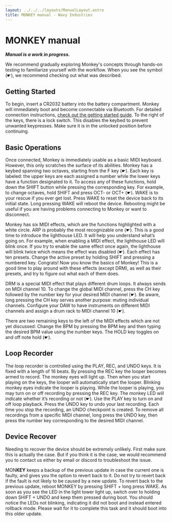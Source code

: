 ```yaml
---
layout: ../../../layouts/ManualLayout.astro
title: MONKEY manual - Wavy Industries
---
```


# MON**KEY** manual

**_Manual is a work in progress._**

We recommend gradually exploring Monkey's concepts through hands-on testing to familiarize yourself with the workflow. When you see the symbol (☛), we recommend checking out what was described.

## Getting Started

To begin, insert a CR2032 battery into the battery compartment. Monkey will immediately boot and become connectable via Bluetooth. For detailed connection instructions, [check out the getting started guide]({routes["monkey-getting-started"]}). To the right of the keys, there is a lock switch. This disables the keybed to prevent unwanted keypresses. Make sure it is in the unlocked position before continuing.

## Basic Operations

Once connected, Monkey is immediately usable as a basic MIDI keyboard. However, this only scratches the surface of its abilities. Monkey has a keybed spanning two octaves, starting from the F key (☛). Each key is labeled: the upper keys are each assigned a number while the lower keys have a function designated to it. To access any of these functions, hold down the SHIFT button while pressing the corresponding key. For example, to change octaves, hold SHIFT and press OCT- or OCT+ (☛). WAKE is to your rescue if you ever get lost. Press WAKE to reset the device back to its initial state. Long pressing WAKE will reboot the device. Rebooting might be useful if you are having problems connecting to Monkey or want to disconnect.

Monkey has six MIDI effects, which are the functions highlighted with a white circle. ARP is probably the most recognizable one (☛). This is a good time to introduce the lighthouse LED. It will help you understand what’s going on. For example, when enabling a MIDI effect, the lighthouse LED will blink once. If you try to enable the same effect once again, the lighthouse will blink twice which means the effect was disabled (☛). Each effect has ten presets. Change the active preset by holding SHIFT and pressing a numbered key. Congrats! Now you know the basics of Monkey! This is a good time to play around with these effects (except DRM), as well as their presets, and try to figure out what each of them does.

DRM is a special MIDI effect that plays different drum loops. It always sends on MIDI channel 10. To change the global MIDI channel, press the CH key followed by the number key for your desired MIDI channel (☛). Be aware, long pressing the CH key serves another purpose: muting individual channels. Configure your DAW to have instruments on different MIDI channels and assign a drum rack to MIDI channel 10 (☛).

There are two remaining keys to the left of the MIDI effects which are not yet discussed: Change the BPM by pressing the BPM key and then typing the desired BPM value using the number keys. The HOLD key toggles on and off note hold (☛).

## Loop Recorder

The loop recorder is controlled using the PLAY, REC, and UNDO keys. It is fixed with a length of 16 beats. By pressing the REC key the looper becomes armed to record. The monkey eyes will light up. Then when you start playing on the keys, the looper will automatically start the looper. Blinking monkey eyes indicate the looper is playing. While the looper is playing, you may turn on or off recording by pressing the REC key. The monkey LED will indicate whether it’s recording or not (☛). Use the PLAY key to turn on and off loop playback. Press the UNDO key to undo your last recording. Each time you stop the recording, an UNDO checkpoint is created. To remove all recordings from a specific MIDI channel, long press the UNDO key, then press the number key corresponding to the desired MIDI channel.

## Device Recover

Needing to recover the device should be extremely unlikely. First make sure this is actually the case. But if you think it is the case, we would recommend you to contact us either by email or discord to troubleshoot the issue.

MON**KEY** keeps a backup of the previous update in case the current one is faulty, and gives you the option to revert back to it. Do not try to revert back if the fault is not likely to be caused by a new update. To revert back to the previous update, reboot MONKEY by pressing SHIFT + long press WAKE. As soon as you see the LED in the light tower light up, switch over to holding down SHIFT + UNDO and keep them pressed during boot. You should notice the LEDs not blinking, indicating it did not boot and instead entered rollback mode. Please wait for it to complete this task and it should boot into this older update.
